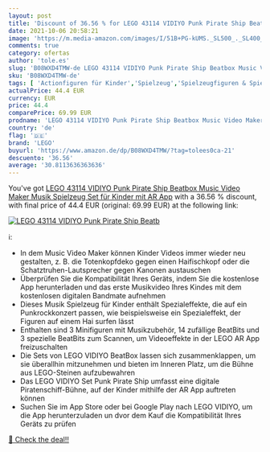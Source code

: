 ```yaml
---
layout: post
title: 'Discount of 36.56 % for LEGO 43114 VIDIYO Punk Pirate Ship Beatb'
date: 2021-10-06 20:58:21
image: 'https://m.media-amazon.com/images/I/51B+PG-kUMS._SL500_._SL400_.jpg'
comments: true
category: ofertas
author: 'tole.es'
slug: 'B08WXD4TMW-de LEGO 43114 VIDIYO Punk Pirate Ship Beatbox Music Video...'
sku: 'B08WXD4TMW-de'
tags: [ 'Actionfiguren für Kinder','Spielzeug','Spielzeugfiguren & Spielsets','lego', ]
actualPrice: 44.4 EUR
currency: EUR
price: 44.4
comparePrice: 69.99 EUR
prodname: 'LEGO 43114 VIDIYO Punk Pirate Ship Beatbox Music Video Maker  Musik Spielzeug Set für Kinder mit AR App'
country: 'de'
flag: '🇩🇪'
brand: 'LEGO'
buyurl: 'https://www.amazon.de/dp/B08WXD4TMW/?tag=tolees0ca-21'
descuento: '36.56'
average: '30.8113636363636'
---
```


You've got [LEGO 43114 VIDIYO Punk Pirate Ship Beatbox Music Video Maker  Musik Spielzeug Set für Kinder mit AR App](https://www.amazon.de/dp/B08WXD4TMW/?tag=tolees0ca-21) with a  36.56 % discount, with final price of 44.4 EUR (original: 69.99 EUR) at the following link:

[![LEGO 43114 VIDIYO Punk Pirate Ship Beatb](https://m.media-amazon.com/images/I/51B+PG-kUMS._SL500_._SL400_.jpg)](https://www.amazon.de/dp/B08WXD4TMW/?tag=tolees0ca-21)

ℹ️:

- In dem Music Video Maker können Kinder Videos immer wieder neu gestalten, z. B. die Totenkopfdeko gegen einen Haifischkopf oder die Schatztruhen-Lautsprecher gegen Kanonen austauschen
- Überprüfen Sie die Kompatibilität Ihres Geräts, indem Sie die kostenlose App herunterladen und das erste Musikvideo Ihres Kindes mit dem kostenlosen digitalen Bandmate aufnehmen
- Dieses Musik Spielzeug für Kinder enthält Spezialeffekte, die auf ein Punkrockkonzert passen, wie beispielsweise ein Spezialeffekt, der Figuren auf einem Hai surfen lässt
- Enthalten sind 3 Minifiguren mit Musikzubehör, 14 zufällige BeatBits und 3 spezielle BeatBits zum Scannen, um Videoeffekte in der LEGO AR App freizuschalten
- Die Sets von LEGO VIDIYO BeatBox lassen sich zusammenklappen, um sie überallhin mitzunehmen und bieten im Inneren Platz, um die Bühne aus LEGO-Steinen aufzubewahren
- Das LEGO VIDIYO Set Punk Pirate Ship umfasst eine digitale Piratenschiff-Bühne, auf der Kinder mithilfe der AR App auftreten können
- Suchen Sie im App Store oder bei Google Play nach LEGO VIDIYO, um die App herunterzuladen un dvor dem Kauf die Kompatibilität Ihres Geräts zu prüfen

[🛒 Check the deal!!](https://www.amazon.de/dp/B08WXD4TMW/?tag=tolees0ca-21)
